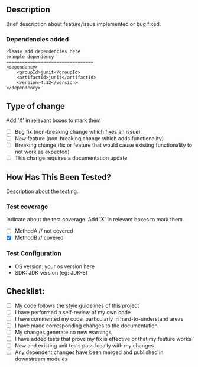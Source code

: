 ## Description
Brief description about feature/issue implemented or bug fixed.

### Dependencies added
```
Please add dependencies here
example dependency
=================================
<dependency>
    <groupId>junit</groupId>
    <artifactId>junit</artifactId>
    <version>4.12</version>
</dependency>
```

## Type of change
Add 'X' in relevant boxes to mark them

- [ ] Bug fix (non-breaking change which fixes an issue)
- [ ] New feature (non-breaking change which adds functionality)
- [ ] Breaking change (fix or feature that would cause existing functionality to not work as expected)
- [ ] This change requires a documentation update

## How Has This Been Tested?
Description about the testing.
### Test coverage
Indicate about the test coverage. Add 'X' in relevant boxes to mark them. 
- [ ] MethodA // not covered
- [X] MethodB // covered

### Test Configuration
* OS version: your os version here
* SDK: JDK version (eg: JDK-8)

## Checklist:
- [ ] My code follows the style guidelines of this project
- [ ] I have performed a self-review of my own code
- [ ] I have commented my code, particularly in hard-to-understand areas
- [ ] I have made corresponding changes to the documentation
- [ ] My changes generate no new warnings
- [ ] I have added tests that prove my fix is effective or that my feature works
- [ ] New and existing unit tests pass locally with my changes
- [ ] Any dependent changes have been merged and published in downstream modules
